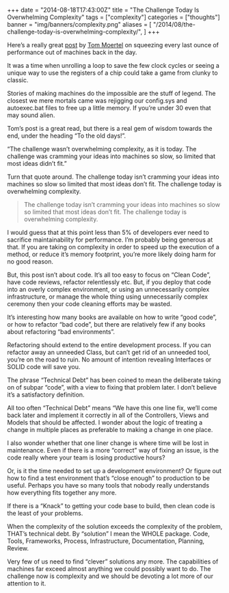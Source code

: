 +++
date = "2014-08-18T17:43:00Z"
title = "The Challenge Today Is Overwhelming Complexity"
tags = ["complexity"]
categories = ["thoughts"]
banner = "img/banners/complexity.png"
aliases = [
    "/2014/08/the-challenge-today-is-overwhelming-complexity/",
]
+++

Here’s a really great [post](http://blog.moertel.com/posts/2013-12-14-great-old-timey-game-programming-hack.html) by [Tom Moertel](https://plus.google.com/+TomMoertel) on squeezing every last ounce of performance out of machines back in the day.

It was a time when unrolling a loop to save the few clock cycles or seeing a unique way to use the registers of a chip could take a game from clunky to classic.

Stories of making machines do the impossible are the stuff of legend. The closest we mere mortals came was rejigging our config.sys and autoexec.bat files to free up a little memory. If you’re under 30 even that may sound alien.

Tom’s post is a great read, but there is a real gem of wisdom towards the end, under the heading “To the old days!”.

“The challenge wasn’t overwhelming complexity, as it is today. The challenge was cramming your ideas into machines so slow, so limited that most ideas didn’t fit.”

Turn that quote around. The challenge today isn’t cramming your ideas into machines so slow so limited that most ideas don’t fit. The challenge today is overwhelming complexity.

<blockquote>The challenge today isn’t cramming your ideas into machines so slow so limited that most ideas don’t fit. The challenge today is overwhelming complexity.</blockquote>

I would guess that at this point less than 5% of developers ever need to sacrifice maintainability for performance. I’m probably being generous at that. If you are taking on complexity in order to speed up the execution of a method, or reduce it’s memory footprint, you’re more likely doing harm for no good reason.

But, this post isn’t about code. It’s all too easy to focus on “Clean Code”, have code reviews, refactor relentlessly etc. But, if you deploy that code into an overly complex environment, or using an unnecessarily complex infrastructure, or manage the whole thing using unnecessarily complex ceremony then your code cleaning efforts may be wasted.

It’s interesting how many books are available on how to write “good code”, or how to refactor “bad code”, but there are relatively few if any books about refactoring “bad environments”.

Refactoring should extend to the entire development process. If you can refactor away an unneeded Class, but can’t get rid of an unneeded tool, you’re on the road to ruin. No amount of intention revealing Interfaces or SOLID code will save you.

The phrase “Technical Debt” has been coined to mean the deliberate taking on of subpar “code”, with a view to fixing that problem later. I don’t believe it’s a satisfactory definition.

All too often “Technical Debt” means “We have this one line fix, we’ll come back later and implement it correctly in all of the Controllers, Views and Models that should be affected. I wonder about the logic of treating a change in multiple places as preferable to making a change in one place.

I also wonder whether that one liner change is where time will be lost in maintenance. Even if there is a more “correct” way of fixing an issue, is the code really where your team is losing productive hours?

Or, is it the time needed to set up a development environment? Or figure out how to find a test environment that’s “close enough” to production to be useful. Perhaps you have so many tools that nobody really understands how everything fits together any more.

If there is a “Knack” to getting your code base to build, then clean code is the least of your problems.

When the complexity of the solution exceeds the complexity of the problem, THAT’s technical debt. By “solution” I mean the WHOLE package. Code, Tools, Frameworks, Process, Infrastructure, Documentation, Planning, Review.

Very few of us need to find “clever” solutions any more. The capabilities of machines far exceed almost anything we could possibly want to do. The challenge now is complexity and we should be devoting a lot more of our attention to it.